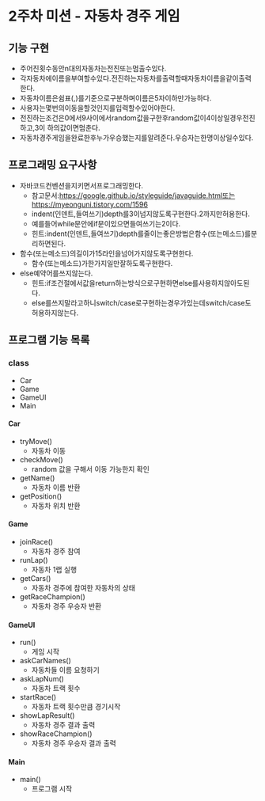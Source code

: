 # 2주차 미션 - 자동차 경주 게임

## 기능 구현
* 주어진횟수동안n대의자동차는전진또는멈출수있다.
* 각자동차에이름을부여할수있다.전진하는자동차를출력할때자동차이름을같이출력한다.
* 자동차이름은쉼표(,)를기준으로구분하며이름은5자이하만가능하다.
* 사용자는몇번의이동을할것인지를입력할수있어야한다.
* 전진하는조건은0에서9사이에서random값을구한후random값이4이상일경우전진하고,3이
하의값이면멈춘다.
* 자동차경주게임을완료한후누가우승했는지를알려준다.우승자는한명이상일수있다.

## 프로그래밍 요구사항
* 자바코드컨벤션을지키면서프로그래밍한다.
  * 참고문서:https://google.github.io/styleguide/javaguide.html또는
https://myeonguni.tistory.com/1596
  * indent(인덴트,들여쓰기)depth를3이넘지않도록구현한다.2까지만허용한다.
  * 예를들어while문안에if문이있으면들여쓰기는2이다.
  * 힌트:indent(인덴트,들여쓰기)depth를줄이는좋은방법은함수(또는메소드)를분리하면된다.
* 함수(또는메소드)의길이가15라인을넘어가지않도록구현한다.
  * 함수(또는메소드)가한가지일만잘하도록구현한다.
* else예약어를쓰지않는다.
  * 힌트:if조건절에서값을return하는방식으로구현하면else를사용하지않아도된다.
  * else를쓰지말라고하니switch/case로구현하는경우가있는데switch/case도허용하지않는다.
  
## 프로그램 기능 목록

### class
* Car
* Game
* GameUI
* Main

#### Car
* tryMove()
  * 자동차 이동
* checkMove()
  * random 값을 구해서 이동 가능한지 확인
* getName()
  * 자동차 이름 반환
* getPosition()
  * 자동차 위치 반환

#### Game
* joinRace()
  * 자동차 경주 참여
* runLap()
  * 자동차 1랩 실행
* getCars()
  * 자동차 경주에 참여한 자동차의 상태
* getRaceChampion()
  * 자동차 경주 우승자 반환
  
#### GameUI
* run()
  * 게임 시작
* askCarNames()
  * 자동차들 이름 요청하기
* askLapNum()
  * 자동차 트랙 횟수
* startRace()
  * 자동차 트랙 횟수만큼 경기시작
* showLapResult()
  * 자동차 경주 결과 출력
* showRaceChampion()
  * 자동차 경주 우승자 결과 출력
  
#### Main
* main()
  * 프로그램 시작